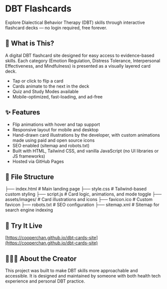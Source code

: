 # DBT Flashcards

Explore Dialectical Behavior Therapy (DBT) skills through interactive flashcard decks — no login required, free forever.

## 🧠 What is This?

A digital DBT flashcard site designed for easy access to evidence-based skills. Each category (Emotion Regulation, Distress Tolerance, Interpersonal Effectiveness, and Mindfulness) is presented as a visually layered card deck.

- Tap or click to flip a card  
- Cards animate to the next in the deck  
- Quiz and Study Modes available  
- Mobile-optimized, fast-loading, and ad-free  

## ✨ Features

- Flip animations with hover and tap support  
- Responsive layout for mobile and desktop  
- Hand-drawn card illustrations by the developer, with custom animations made using paid and open source icons  
- SEO enabled (sitemap and robots.txt)  
- Built with HTML, Tailwind CSS, and vanilla JavaScript (no UI libraries or JS frameworks)
- Hosted via GitHub Pages  

## 📁 File Structure

├── index.html # Main landing page
├── style.css # Tailwind-based custom styling
├── script.js # Card logic, animations, and mode toggle
├── assets/images/ # Card illustrations and icons
├── favicon.ico # Custom favicon
├── robots.txt # SEO configuration
├── sitemap.xml # Sitemap for search engine indexing


## 🚀 Try It Live

[https://cooperchan.github.io/dbt-cards-site](https://cooperchan.github.io/dbt-cards-site)

## 👩🏾‍💻 About the Creator

This project was built to make DBT skills more approachable and accessible. It is designed and maintained by someone with both health tech experience and personal DBT practice.
